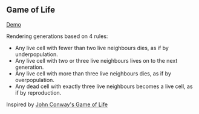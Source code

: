 ## Game of Life

[Demo](https://gol-vert.now.sh/#21.24,23.23,23.24,23.25,24.19,24.21,24.24,24.27,24.29,25.18,25.19,25.22,25.26,25.29,25.30,26.19,26.21,26.24,26.27,26.29,27.23,27.24,27.25,29.24,)

Rendering generations based on 4 rules:
- Any live cell with fewer than two live neighbours dies, as if by underpopulation.
- Any live cell with two or three live neighbours lives on to the next generation.
- Any live cell with more than three live neighbours dies, as if by overpopulation.
- Any dead cell with exactly three live neighbours becomes a live cell, as if by reproduction.

Inspired by [John Conway's Game of Life](https://en.wikipedia.org/wiki/Conway%27s_Game_of_Life)
